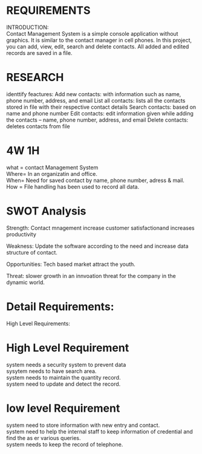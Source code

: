 # REQUIREMENTS    
INTRODUCTION:  
Contact Management System is a simple console application without graphics. It is similar to the contact manager in cell phones. In this  project, you can add, view, edit, search and delete contacts. All added and edited records are saved in a file.

# RESEARCH
identtify feactures: 
Add new contacts: with information such as name, phone number, address, and email
List all contacts: lists all the contacts stored in file with their respective contact details
Search contacts: based on name and phone number
Edit contacts: edit information given while adding the contacts – name, phone number, address, and email
Delete contacts: deletes contacts from file

# 4W 1H

what = contact Management System  
Where= In an organizatin and office.  
When= Need for saved contact by name, phone number, adress & mail.  
How = File handling has been used to record all data.

# SWOT Analysis
Strength: Contact mnagement increase customer satisfactionand increases productivity

Weakness: Update the software according to the need and increase data structure of contact.

Opportunities: Tech based market attract the youth.

Threat: slower growth in an innvoation threat for the company in the dynamic world.

# Detail Requirements:
High Level Requirements:

# High Level Requirement  
system needs a security system to prevent data  
sysytem needs to have search area.  
system needs to maintain the quantity record.  
system need to update and detect the record.  

# low level Requirement  
system need to store information with new entry and contact.  
system need to help the internal staff to keep information of credential and find the as er various queries.  
system needs to keep the record of telephone.


